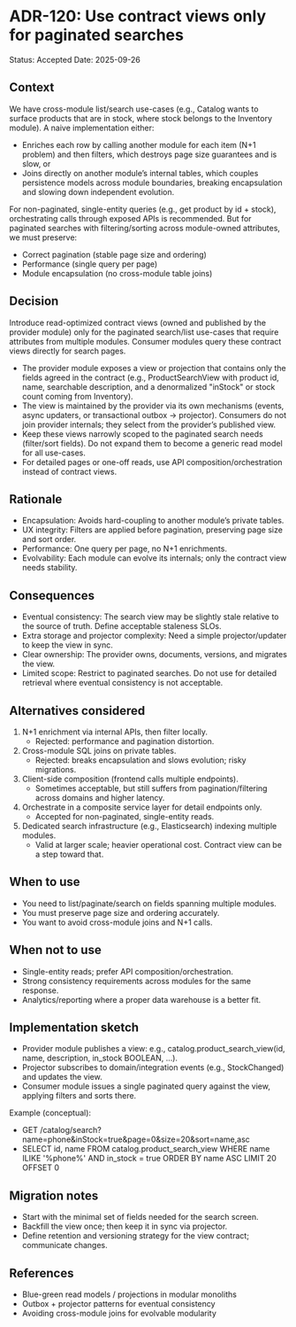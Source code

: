 # ADR-120: Use contract views only for paginated searches

Status: Accepted
Date: 2025-09-26

## Context
We have cross-module list/search use-cases (e.g., Catalog wants to surface products that are in stock, where stock belongs to the Inventory module). A naive implementation either:
- Enriches each row by calling another module for each item (N+1 problem) and then filters, which destroys page size guarantees and is slow, or
- Joins directly on another module’s internal tables, which couples persistence models across module boundaries, breaking encapsulation and slowing down independent evolution.

For non-paginated, single-entity queries (e.g., get product by id + stock), orchestrating calls through exposed APIs is recommended. But for paginated searches with filtering/sorting across module-owned attributes, we must preserve:
- Correct pagination (stable page size and ordering)
- Performance (single query per page)
- Module encapsulation (no cross-module table joins)

## Decision
Introduce read-optimized contract views (owned and published by the provider module) only for the paginated search/list use-cases that require attributes from multiple modules. Consumer modules query these contract views directly for search pages.

- The provider module exposes a view or projection that contains only the fields agreed in the contract (e.g., ProductSearchView with product id, name, searchable description, and a denormalized "inStock" or stock count coming from Inventory).
- The view is maintained by the provider via its own mechanisms (events, async updaters, or transactional outbox → projector). Consumers do not join provider internals; they select from the provider’s published view.
- Keep these views narrowly scoped to the paginated search needs (filter/sort fields). Do not expand them to become a generic read model for all use-cases.
- For detailed pages or one-off reads, use API composition/orchestration instead of contract views.

## Rationale
- Encapsulation: Avoids hard-coupling to another module’s private tables.
- UX integrity: Filters are applied before pagination, preserving page size and sort order.
- Performance: One query per page, no N+1 enrichments.
- Evolvability: Each module can evolve its internals; only the contract view needs stability.

## Consequences
- Eventual consistency: The search view may be slightly stale relative to the source of truth. Define acceptable staleness SLOs.
- Extra storage and projector complexity: Need a simple projector/updater to keep the view in sync.
- Clear ownership: The provider owns, documents, versions, and migrates the view.
- Limited scope: Restrict to paginated searches. Do not use for detailed retrieval where eventual consistency is not acceptable.

## Alternatives considered
1. N+1 enrichment via internal APIs, then filter locally.
   - Rejected: performance and pagination distortion.
2. Cross-module SQL joins on private tables.
   - Rejected: breaks encapsulation and slows evolution; risky migrations.
3. Client-side composition (frontend calls multiple endpoints).
   - Sometimes acceptable, but still suffers from pagination/filtering across domains and higher latency.
4. Orchestrate in a composite service layer for detail endpoints only.
   - Accepted for non-paginated, single-entity reads.
5. Dedicated search infrastructure (e.g., Elasticsearch) indexing multiple modules.
   - Valid at larger scale; heavier operational cost. Contract view can be a step toward that.

## When to use
- You need to list/paginate/search on fields spanning multiple modules.
- You must preserve page size and ordering accurately.
- You want to avoid cross-module joins and N+1 calls.

## When not to use
- Single-entity reads; prefer API composition/orchestration.
- Strong consistency requirements across modules for the same response.
- Analytics/reporting where a proper data warehouse is a better fit.

## Implementation sketch
- Provider module publishes a view: e.g., catalog.product_search_view(id, name, description, in_stock BOOLEAN, …).
- Projector subscribes to domain/integration events (e.g., StockChanged) and updates the view.
- Consumer module issues a single paginated query against the view, applying filters and sorts there.

Example (conceptual):
- GET /catalog/search?name=phone&inStock=true&page=0&size=20&sort=name,asc
- SELECT id, name FROM catalog.product_search_view WHERE name ILIKE '%phone%' AND in_stock = true ORDER BY name ASC LIMIT 20 OFFSET 0

## Migration notes
- Start with the minimal set of fields needed for the search screen.
- Backfill the view once; then keep it in sync via projector.
- Define retention and versioning strategy for the view contract; communicate changes.

## References
- Blue-green read models / projections in modular monoliths
- Outbox + projector patterns for eventual consistency
- Avoiding cross-module joins for evolvable modularity